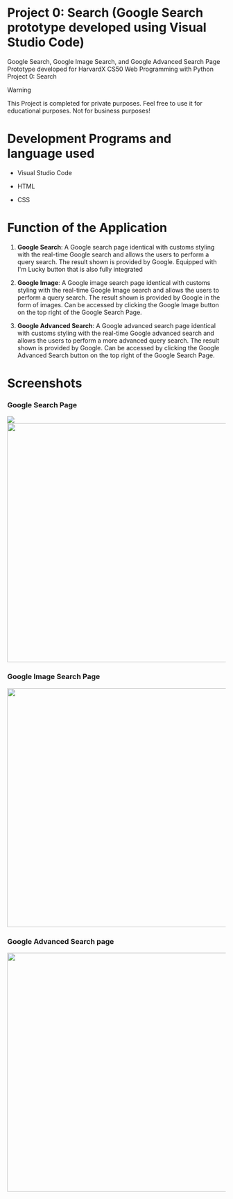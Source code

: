 # Project 0: Search (Google Search prototype developed using Visual Studio Code) 
Google Search, Google Image Search, and Google Advanced Search Page Prototype developed for HarvardX CS50 Web Programming with Python Project 0: Search

> [!WARNING]
> This Project is completed for private purposes. Feel free to use it for educational purposes. Not for business purposes!

# Development Programs and language used

- Visual Studio Code
* HTML
+ CSS

# Function of the Application

1. **Google Search**: A Google search page identical with customs styling with the real-time Google search and allows the users to perform a query search. The result shown is provided by Google. Equipped with I'm Lucky button that is also fully integrated

2. **Google Image**: A Google image search page identical with customs styling with the real-time Google Image search and allows the users to perform a query search. The result shown is provided by Google in the form of images. Can be accessed by clicking the Google Image button on the top right of the Google Search Page.

3. **Google Advanced Search**: A Google advanced search page identical with customs styling with the real-time Google advanced search and allows the users to perform a more advanced query search. The result shown is provided by Google. Can be accessed by clicking the Google Advanced Search button on the top right of the Google Search Page.

# Screenshots

### Google Search Page
<img src="https://github.com/Amirularif/Project0/assets/57553676/e64123ce-dd1f-46c7-88fb-385a5d6e973f" width=auto height=auto>
<img src="https://github.com/Amirularif/Project0/assets/57553676/d7f56d15-f317-4f5c-b4b4-4b483cf14d42" width="550" height=auto>


### Google Image Search Page
<img src="https://github.com/Amirularif/Project0/assets/57553676/861e6036-832c-417d-8828-85876944c878" width="550" height=auto>


### Google Advanced Search page
<img src="https://github.com/Amirularif/Project0/assets/57553676/95dab977-a0e7-40ad-8de2-378524575f8a" width="550" height=auto>

